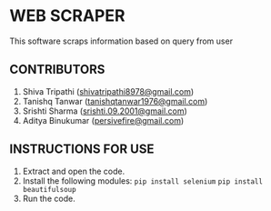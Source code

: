 # **WEB SCRAPER**
This software scraps information based on query from user
## **CONTRIBUTORS**
1. Shiva Tripathi (shivatripathi8978@gmail.com)
2. Tanishq Tanwar (tanishqtanwar1976@gmail.com)
3. Srishti Sharma (srishti.09.2001@gmail.com)
4. Aditya Binukumar (persivefire@gmail.com)
## **INSTRUCTIONS FOR USE**
1. Extract and open the code.
2. Install the following modules:
`pip install selenium`
`pip install beautifulsoup`
3. Run the code.
